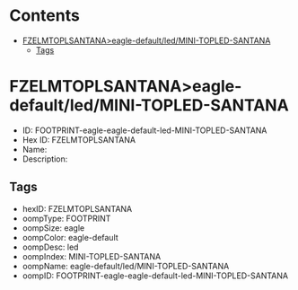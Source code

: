 



Contents
========

* [FZELMTOPLSANTANA>eagle-default/led/MINI-TOPLED-SANTANA](#fzelmtoplsantanaeagle-defaultledmini-topled-santana)
	* [Tags](#tags)

# FZELMTOPLSANTANA>eagle-default/led/MINI-TOPLED-SANTANA

- ID: FOOTPRINT-eagle-eagle-default-led-MINI-TOPLED-SANTANA
- Hex ID: FZELMTOPLSANTANA
- Name: 
- Description: 

## Tags

- hexID: FZELMTOPLSANTANA
- oompType: FOOTPRINT
- oompSize: eagle
- oompColor: eagle-default
- oompDesc: led
- oompIndex: MINI-TOPLED-SANTANA
- oompName: eagle-default/led/MINI-TOPLED-SANTANA
- oompID: FOOTPRINT-eagle-eagle-default-led-MINI-TOPLED-SANTANA
